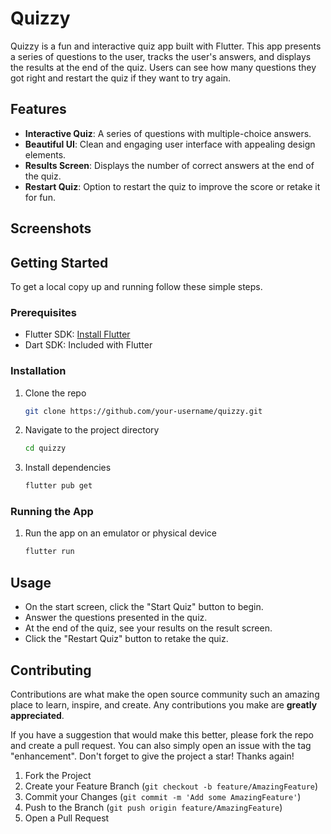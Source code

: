 # Quizzy

Quizzy is a fun and interactive quiz app built with Flutter. This app presents a series of questions to the user, tracks the user's answers, and displays the results at the end of the quiz. Users can see how many questions they got right and restart the quiz if they want to try again.

## Features

- **Interactive Quiz**: A series of questions with multiple-choice answers.
- **Beautiful UI**: Clean and engaging user interface with appealing design elements.
- **Results Screen**: Displays the number of correct answers at the end of the quiz.
- **Restart Quiz**: Option to restart the quiz to improve the score or retake it for fun.

## Screenshots

## Getting Started

To get a local copy up and running follow these simple steps.

### Prerequisites

- Flutter SDK: [Install Flutter](https://flutter.dev/docs/get-started/install)
- Dart SDK: Included with Flutter

### Installation

1. Clone the repo
   ```sh
   git clone https://github.com/your-username/quizzy.git
   ```
2. Navigate to the project directory
   ```sh
   cd quizzy
   ```
3. Install dependencies
   ```sh
   flutter pub get
   ```

### Running the App

1. Run the app on an emulator or physical device
   ```sh
   flutter run
   ```

## Usage

- On the start screen, click the "Start Quiz" button to begin.
- Answer the questions presented in the quiz.
- At the end of the quiz, see your results on the result screen.
- Click the "Restart Quiz" button to retake the quiz.

## Contributing

Contributions are what make the open source community such an amazing place to learn, inspire, and create. Any contributions you make are **greatly appreciated**.

If you have a suggestion that would make this better, please fork the repo and create a pull request. You can also simply open an issue with the tag "enhancement".
Don't forget to give the project a star! Thanks again!

1. Fork the Project
2. Create your Feature Branch (`git checkout -b feature/AmazingFeature`)
3. Commit your Changes (`git commit -m 'Add some AmazingFeature'`)
4. Push to the Branch (`git push origin feature/AmazingFeature`)
5. Open a Pull Request
